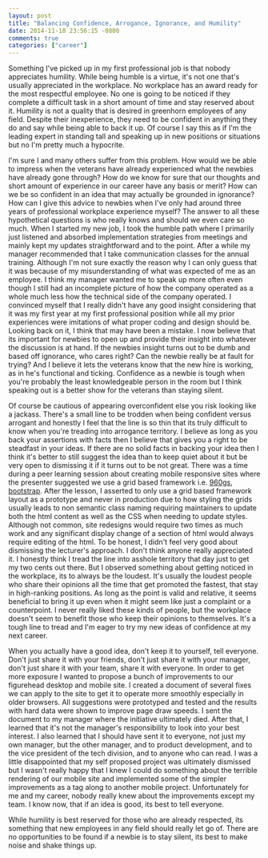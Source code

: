 ```yaml
---
layout: post
title: "Balancing Confidence, Arrogance, Ignorance, and Humility"
date: 2014-11-18 23:56:15 -0800
comments: true
categories: ["career"]
---
```

Something I've picked up in my first professional job is that nobody appreciates humility.  While being humble is a virtue, it's not one that's usually appreciated in the workplace.  No workplace has an award ready for the most respectful employee.  No one is going to be noticed if they complete a difficult task in a short amount of time and stay reserved about it.  Humility is not a quality that is desired in greenhorn employees of any field. Despite their inexperience, they need to be confident in anything they do and say while being able to back it up. Of course I say this as if I'm the leading expert in standing tall and speaking up in new positions or situations but no I'm pretty much a hypocrite.

<!-- more -->

I'm sure I and many others suffer from this problem.  How would we be able to impress when the veterans have already experienced what the newbies have already gone through? How do we know for sure that our thoughts and short amount of experience in our career have any basis or merit?  How can we be so confident in an idea that may actually be grounded in ignorance?  How can I give this advice to newbies when I've only had around three years of professional workplace experience myself?  The answer to all these hypothetical questions is who really knows and should we even care so much. When I started my new job, I took the humble path where I primarily just listened and absorbed implementation strategies from meetings and mainly kept my updates straightforward and to the point.  After a while my manager recommended that I take communication classes for the annual training.  Although I'm not sure exactly the reason why I can only guess that it was because of my misunderstanding of what was expected of me as an employee.  I think my manager wanted me to speak up more often even though I still had an incomplete picture of how the company operated as a whole much less how the technical side of the company operated.  I convinced myself that I really didn't have any good insight considering that it was my first year at my first professional position while all my prior experiences were imitations of what proper coding and design should be. Looking back on it, I think that may have been a mistake. I now believe that its important for newbies to open up and provide their insight into whatever the discussion is at hand.  If the newbies insight turns out to be dumb and based off ignorance, who cares right?  Can the newbie really be at fault for trying? And I believe it lets the veterans know that the new hire is working, as in he's functional and ticking. Confidence as a newbie is tough when you're probably the least knowledgeable person in the room but I think speaking out is a better show for the veterans than staying silent.

Of course be cautious of appearing overconfident else you risk looking like a jackass.  There's a small line to be trodden when being confident versus arrogant and honestly I feel that the line is so thin that its truly difficult to know when you're treading into arrogance territory. I believe as long as you back your assertions with facts then I believe that gives you a right to be steadfast in your ideas.  If there are no solid facts in backing your idea then I think it's better to still suggest the idea than to keep quiet about it but be very open to dismissing it if it turns out to be not great.  There was a time during a peer learning session about creating mobile responsive sites where the presenter suggested we use a grid based framework i.e. <a href="http://960.gs/">960gs</a>, <a href="http://getbootstrap.com/">bootstrap</a>.  After the lesson, I asserted to only use a grid based framework layout as a prototype and never in production due to how styling the grids usually leads to non semantic class naming requiring maintainers to update both the html content as well as the CSS when needing to update styles. Although not common, site redesigns would require two times as much work and any significant display change of a section of html would always require editing of the html. To be honest, I didn't feel very good about dismissing the lecturer's approach.  I don't think anyone really appreciated it. I honestly think I tread the line into asshole territory that day just to get my two cents out there. But I observed something about getting noticed in the workplace, its to always be the loudest.  It's usually the loudest people who share their opinions all the time that get promoted the fastest, that stay in high-ranking positions. As long as the point is valid and relative, it seems beneficial to bring it up even when it might seem like just a complaint or a counterpoint.  I never really liked these kinds of people, but the workplace doesn't seem to benefit those who keep their opinions to themselves. It's a tough line to tread and I'm eager to try my new ideas of confidence at my next career.

When you actually have a good idea, don't keep it to yourself, tell everyone. Don't just share it with your friends, don't just share it with your manager, don't just share it with your team, share it with everyone. In order to get more exposure I wanted to propose a bunch of improvements to our figurehead desktop and mobile site.  I created a document of several fixes we can apply to the site to get it to operate more smoothly especially in older browsers.  All suggestions were prototyped and tested and the results with hard data were shown to improve page draw speeds. I sent the document to my manager where the initiative ultimately died. After that, I learned that it's not the manager's responsibility to look into your best interest.  I also learned that I should have sent it to everyone, not just my own manager, but the other manager, and to product development, and to the vice president of the tech division, and to anyone who can read. I was a little disappointed that my self proposed project was ultimately dismissed but I wasn't really happy that I knew I could do something about the terrible rendering of our mobile site and implemented some of the simpler improvements as a tag along to another mobile project.  Unfortunately for me and my career, nobody really knew about the improvements except my team. I know now, that if an idea is good, its best to tell everyone.

While humility is best reserved for those who are already respected, its something that new employees in any field should really let go of.  There are no opportunities to be found if a newbie is to stay silent, its best to make noise and shake things up.